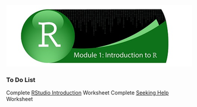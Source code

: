 ![](../fig/module_1_header.jpg)

### To Do List
Complete [RStudio Introduction](http://htmlpreview.github.com/?https://github.com/mydatastory/r_intro_class/blob/master/_episodes_html/rstudio_intro.html) Worksheet
Complete [Seeking Help](http://htmlpreview.github.com/?https://github.com/mydatastory/r_intro_class/blob/master/_episodes_html/seeking_help.html) Worksheet
